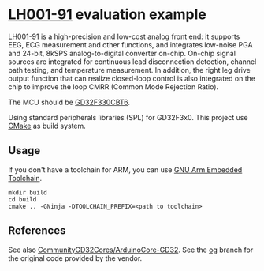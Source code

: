 # [LH001-91](http://en.legendsemi.com/product_2/1043097573976657920.html) evaluation example

[LH001-91](http://en.legendsemi.com/product_2/1043097573976657920.html) is a
high-precision and low-cost analog front end: it supports EEG, ECG measurement
and other functions, and integrates low-noise PGA and 24-bit, 8kSPS
analog-to-digital converter on-chip. On-chip signal sources are integrated for
continuous lead disconnection detection, channel path testing, and temperature
measurement. In addition, the right leg drive output function that can realize
closed-loop control is also integrated on the chip to improve the loop CMRR (Common Mode Rejection Ratio).

The MCU should be [GD32F330CBT6](https://www.gigadevice.com/product/mcu/mcus-product-selector/gd32f330cbt6).

Using standard peripherals libraries (SPL) for GD32F3x0. This project use [CMake](https://cmake.org/) as build system.

## Usage

If you don't have a toolchain for ARM, you can use [GNU Arm Embedded Toolchain](https://developer.arm.com/tools-and-software/open-source-software/developer-tools/gnu-toolchain/gnu-rm).

```
mkdir build
cd build
cmake .. -GNinja -DTOOLCHAIN_PREFIX=<path to toolchain>
```

## References

See also [CommunityGD32Cores/ArduinoCore-GD32](https://github.com/CommunityGD32Cores/ArduinoCore-GD32).
See the [og](https://github.com/HQU-gxy/lh001-91-example/tree/og) branch for the original code provided by the vendor.
